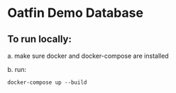 # Oatfin Demo Database

## To run locally:
a. make sure docker and docker-compose are installed

b. run: 

```
docker-compose up --build
```
